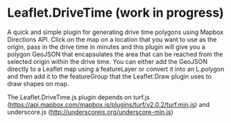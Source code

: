 # Leaflet.DriveTime (work in progress)
A quick and simple plugin for generating drive time polygons using Mapbox Directions API. Click on the map on a location that you want to
use as the origin, pass in the drive time in minutes and this plugin will give you a polygon GeoJSON that encapsulates the area that can
be reached from the selected origin within the drive time. You can either add the GeoJSON directly to a Leaflet map using a featureLayer or 
convert it into an L.polygon and then add it to the featureGroup that the Leaflet.Draw plugin uses to draw shapes on map.

The Leaflet.DriveTime.js plugin depends on turf.js (https://api.mapbox.com/mapbox.js/plugins/turf/v2.0.2/turf.min.js) and underscore.js (http://underscorejs.org/underscore-min.js)
